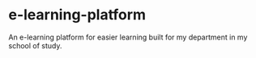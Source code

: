 # e-learning-platform
An e-learning platform for easier learning built for my department in my school of study.
